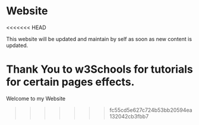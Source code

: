 # Website
<<<<<<< HEAD

 This website will be updated and maintain by self as soon as new content is updated.



 Thank You to w3Schools for tutorials for certain pages effects.
=======
 
 
 Welcome to my Website
>>>>>>> fc55cd5e627c724b53bb20594ea132042cb3fbb7
